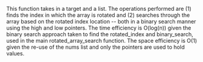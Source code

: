 This function takes in a target and a list. The operations performed are 
(1) finds the index in which the array is rotated and (2) searches through the array based on
the rotated index location -- both in a binary search manner using the high and low pointers. 
The time efficiency is O(log(n)) given the binary search approach 
taken to find the rotated_index and binary_search, used in the main rotated_array_search
function.
The space efficiency is O(1) given the re-use of the nums list
and only the pointers are used to hold values.